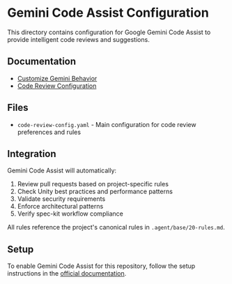 # Gemini Code Assist Configuration

This directory contains configuration for Google Gemini Code Assist to provide intelligent code reviews and suggestions.

## Documentation

- [Customize Gemini Behavior](https://developers.google.com/gemini-code-assist/docs/customize-gemini-behavior-github)
- [Code Review Configuration](https://developers.google.com/gemini-code-assist/docs/code-review)

## Files

- `code-review-config.yaml` - Main configuration for code review preferences and rules

## Integration

Gemini Code Assist will automatically:

1. Review pull requests based on project-specific rules
2. Check Unity best practices and performance patterns
3. Validate security requirements
4. Enforce architectural patterns
5. Verify spec-kit workflow compliance

All rules reference the project's canonical rules in `.agent/base/20-rules.md`.

## Setup

To enable Gemini Code Assist for this repository, follow the setup instructions in the [official documentation](https://developers.google.com/gemini-code-assist/docs/customize-gemini-behavior-github).
